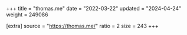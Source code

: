 +++
title = "thomas.me"
date = "2022-03-22"
updated = "2024-04-24"
weight = 249086

[extra]
source = "https://thomas.me/"
ratio = 2
size = 243
+++
